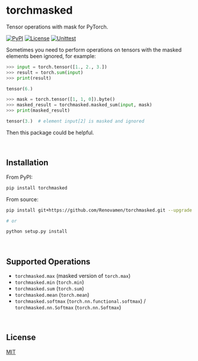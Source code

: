 # torchmasked

Tensor operations with mask for PyTorch.

[![PyPI](https://img.shields.io/pypi/v/torchmasked)](https://pypi.org/project/torchmasked/) [![License](https://img.shields.io/github/license/Renovamen/torchmasked)](https://github.com/Renovamen/torchmasked/blob/main/LICENSE) [![Unittest](https://github.com/Renovamen/torchmasked/workflows/unittest/badge.svg?branch=main)](https://github.com/Renovamen/torchmasked/actions/workflows/unittest.yaml)

Sometimes you need to perform operations on tensors with the masked elements been ignored, for example:

```python
>>> input = torch.tensor([1., 2., 3.])
>>> result = torch.sum(input)
>>> print(result)

tensor(6.)

>>> mask = torch.tensor([1, 1, 0]).byte()
>>> masked_result = torchmasked.masked_sum(input, mask)
>>> print(masked_result)

tensor(3.)  # element input[2] is masked and ignored
```

Then this package could be helpful.


&nbsp;

## Installation

From PyPI:

```bash
pip install torchmasked
```

From source:

```bash
pip install git+https://github.com/Renovamen/torchmasked.git --upgrade

# or

python setup.py install
```


&nbsp;

## Supported Operations

- `torchmasked.max` (masked version of `torch.max`)
- `torchmasked.min` (`torch.min`)
- `torchmasked.sum` (`torch.sum`)
- `torchmasked.mean` (`torch.mean`)
- `torchmasked.softmax` (`torch.nn.functional.softmax`) / `torchmasked.nn.Softmax` (`torch.nn.Softmax`)


&nbsp;

## License

[MIT](LICENSE)
